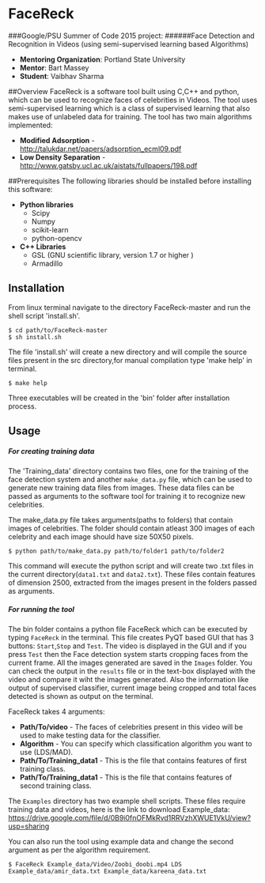 # FaceReck
###Google/PSU Summer of Code 2015 project:
######Face Detection and Recognition in Videos (using semi-supervised learning based Algorithms)

* **Mentoring Organization**: Portland State University
* **Mentor**: Bart Massey
* **Student**: Vaibhav Sharma

##Overview
FaceReck is a software tool built using C,C++ and python, which can be used to recognize faces of celebrities
in Videos. The tool uses semi-supervised learning which is a class of supervised learning that also makes use of unlabeled data for training.
The tool has two main algorithms implemented:
* **Modified Adsorption** - http://talukdar.net/papers/adsorption_ecml09.pdf
* **Low Density Separation** -http://www.gatsby.ucl.ac.uk/aistats/fullpapers/198.pdf

##Prerequisites
The following libraries should be installed before installing this software:
* **Python libraries**
    * Scipy
    * Numpy
    * scikit-learn
    * python-opencv
* **C++ Libraries**
    * GSL (GNU scientific library, version 1.7 or higher )   
    * Armadillo


## Installation
From linux terminal navigate to the directory FaceReck-master and run the shell script 'install.sh'.
```
$ cd path/to/FaceReck-master
$ sh install.sh
```
The file 'install.sh' will create a new directory and will compile the source files present in the src directory,for
manual compilation type 'make help' in terminal.
```
$ make help
```
Three executables will be created in the 'bin' folder after installation process.


## Usage

##### For creating training data
The 'Training_data' directory contains two files, one for the training of the face detection system and another `make_data.py` file, which can be used to generate new training data files from images. These data files can be 
passed as arguments to the software tool for training it to recognize new celebrities.

The make_data.py file takes arguments(paths to folders) that contain images of celebrities. The folder should contain atleast 300 images of each celebrity and each image should have size 50X50 pixels.
```
$ python path/to/make_data.py path/to/folder1 path/to/folder2
```
This command will execute the python script and will create two .txt files in the current directory(`data1.txt` and `data2.txt`). These files contain features of dimension 2500, extracted from the images present in the folders passed as arguments.

##### For running the tool
The bin folder contains a python file FaceReck which can be executed by typing `FaceReck` in the terminal. This file creates PyQT based GUI that has 3 buttons: `Start`,`Stop` and `Test`. The video is displayed in the GUI and if you press `Test` then the Face detection system starts cropping faces from the current frame. All the images generated are saved in the `Images` folder.
You can check the output in the `results` file or in the text-box displayed with the video and compare it wiht the images generated. Also the information like output of supervised classifier, current image being cropped and total faces detected
is shown as output on the terminal.

FaceReck takes 4 arguments:
  * **Path/To/video** - The faces of celebrities present in this video will be used to make testing data for the classifier.
  * **Algorithm** - You can specify which classification algorithm you want to use (LDS/MAD).
  * **Path/To/Training_data1** - This is the file that contains features of first training class.
  * **Path/To/Training_data1** - This is the file that contains features of second training class.

The `Examples` directory has two example shell scripts. These files require training data and videos, here is the link to download Example_data: https://drive.google.com/file/d/0B9i0fnOFMkRvd1RRVzhXWUE1VkU/view?usp=sharing

You can also run the tool using example data and change the second argument as per the algorithm requirement.
```
$ FaceReck Example_data/Video/Zoobi_doobi.mp4 LDS Example_data/amir_data.txt Example_data/kareena_data.txt
```

